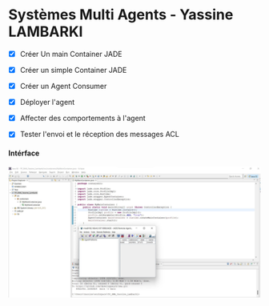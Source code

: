 # Systèmes Multi Agents  - Yassine LAMBARKI


- [x] Créer Un main Container JADE
- [x] Créer un simple Container JADE
- [x] Créer un Agent Consumer
- [x] Déployer l'agent
- [x] Affecter des comportements à l'agent
- [x] Tester l'envoi et le réception des messages ACL



#### Intérface  

![jade](/images/1.png.jpg)

